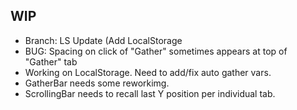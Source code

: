## WIP

- Branch: LS Update (Add LocalStorage
- BUG: Spacing on click of "Gather" sometimes appears at top of "Gather" tab
- Working on LocalStorage. Need to add/fix auto gather vars.
- GatherBar needs some reworkimg.
- ScrollingBar needs to recall last Y position per individual tab.